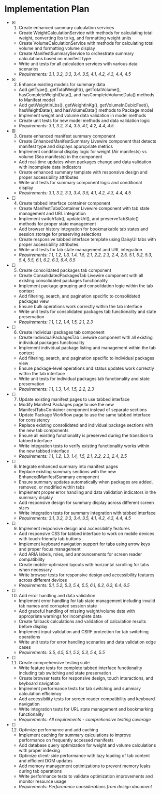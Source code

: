 # Implementation Plan

- [x] 1. Create enhanced summary calculation services
  - Create WeightCalculationService with methods for calculating total weight, converting lbs to kg, and formatting weight units
  - Create VolumeCalculationService with methods for calculating total volume and formatting volume display
  - Create ManifestSummaryService to orchestrate summary calculations based on manifest type
  - Write unit tests for all calculation services with various data scenarios
  - _Requirements: 3.1, 3.2, 3.3, 3.4, 3.5, 4.1, 4.2, 4.3, 4.4, 4.5_

- [x] 2. Enhance existing models for summary data
  - Add getType(), getTotalWeight(), getTotalVolume(), hasCompleteWeightData(), and hasCompleteVolumeData() methods to Manifest model
  - Add getWeightInLbs(), getWeightInKg(), getVolumeInCubicFeet(), hasWeightData(), and hasVolumeData() methods to Package model
  - Implement weight and volume data validation in model methods
  - Create unit tests for new model methods and data validation logic
  - _Requirements: 3.1, 3.2, 3.4, 3.5, 4.1, 4.2, 4.4, 4.5_

- [x] 3. Create enhanced manifest summary component
  - Create EnhancedManifestSummary Livewire component that detects manifest type and displays appropriate metrics
  - Implement conditional display logic for weight (Air manifests) vs volume (Sea manifests) in the component
  - Add real-time updates when packages change and data validation with incomplete data indicators
  - Create enhanced summary template with responsive design and proper accessibility attributes
  - Write unit tests for summary component logic and conditional display
  - _Requirements: 3.1, 3.2, 3.3, 3.4, 3.5, 4.1, 4.2, 4.3, 4.4, 4.5_

- [ ] 4. Create tabbed interface container component
  - Create ManifestTabsContainer Livewire component with tab state management and URL integration
  - Implement switchTab(), updateUrl(), and preserveTabState() methods for proper state management
  - Add browser history integration for bookmarkable tab states and session storage for preserving selections
  - Create responsive tabbed interface template using DaisyUI tabs with proper accessibility attributes
  - Write unit tests for tab state management and URL integration
  - _Requirements: 1.1, 1.2, 1.3, 1.4, 1.5, 2.1, 2.2, 2.3, 2.4, 2.5, 5.1, 5.2, 5.3, 5.4, 5.5, 6.1, 6.2, 6.3, 6.4, 6.5_

- [ ] 5. Create consolidated packages tab component
  - Create ConsolidatedPackagesTab Livewire component with all existing consolidated packages functionality
  - Implement package grouping and consolidation logic within the tab context
  - Add filtering, search, and pagination specific to consolidated packages view
  - Ensure bulk operations work correctly within the tab interface
  - Write unit tests for consolidated packages tab functionality and state preservation
  - _Requirements: 1.1, 1.2, 1.4, 1.5, 2.1, 2.3_

- [ ] 6. Create individual packages tab component
  - Create IndividualPackagesTab Livewire component with all existing individual packages functionality
  - Implement individual package listing and management within the tab context
  - Add filtering, search, and pagination specific to individual packages view
  - Ensure package-level operations and status updates work correctly within the tab interface
  - Write unit tests for individual packages tab functionality and state preservation
  - _Requirements: 1.1, 1.3, 1.4, 1.5, 2.2, 2.3_

- [ ] 7. Update existing manifest pages to use tabbed interface
  - Modify Manifest Packages page to use the new ManifestTabsContainer component instead of separate sections
  - Update Package Workflow page to use the same tabbed interface for consistency
  - Replace existing consolidated and individual package sections with the new tab components
  - Ensure all existing functionality is preserved during the transition to tabbed interface
  - Write integration tests to verify existing functionality works within the new tabbed interface
  - _Requirements: 1.1, 1.2, 1.3, 1.4, 1.5, 2.1, 2.2, 2.3, 2.4, 2.5_

- [ ] 8. Integrate enhanced summary into manifest pages
  - Replace existing summary sections with the new EnhancedManifestSummary component
  - Ensure summary updates automatically when packages are added, removed, or modified within tabs
  - Implement proper error handling and data validation indicators in the summary display
  - Add responsive design for summary display across different screen sizes
  - Write integration tests for summary integration with tabbed interface
  - _Requirements: 3.1, 3.2, 3.3, 3.4, 3.5, 4.1, 4.2, 4.3, 4.4, 4.5_

- [ ] 9. Implement responsive design and accessibility features
  - Add responsive CSS for tabbed interface to work on mobile devices with touch-friendly tab buttons
  - Implement keyboard navigation support for tabs using arrow keys and proper focus management
  - Add ARIA labels, roles, and announcements for screen reader compatibility
  - Create mobile-optimized layouts with horizontal scrolling for tabs when necessary
  - Write browser tests for responsive design and accessibility features across different devices
  - _Requirements: 5.1, 5.2, 5.3, 5.4, 5.5, 6.1, 6.2, 6.3, 6.4, 6.5_

- [ ] 10. Add error handling and data validation
  - Implement error handling for tab state management including invalid tab names and corrupted session state
  - Add graceful handling of missing weight/volume data with appropriate warnings for incomplete data
  - Create fallback calculations and validation of calculation results before display
  - Implement input validation and CSRF protection for tab switching operations
  - Write unit tests for error handling scenarios and data validation edge cases
  - _Requirements: 3.5, 4.5, 5.1, 5.2, 5.3, 5.4, 5.5_

- [ ] 11. Create comprehensive testing suite
  - Write feature tests for complete tabbed interface functionality including tab switching and state preservation
  - Create browser tests for responsive design, touch interactions, and keyboard navigation
  - Implement performance tests for tab switching and summary calculation efficiency
  - Add accessibility tests for screen reader compatibility and keyboard navigation
  - Write integration tests for URL state management and bookmarking functionality
  - _Requirements: All requirements - comprehensive testing coverage_

- [ ] 12. Optimize performance and add caching
  - Implement caching for summary calculations to improve performance on frequently accessed manifests
  - Add database query optimization for weight and volume calculations with proper indexing
  - Optimize client-side performance with lazy loading of tab content and efficient DOM updates
  - Add memory management optimizations to prevent memory leaks during tab operations
  - Write performance tests to validate optimization improvements and monitor resource usage
  - _Requirements: Performance considerations from design document_